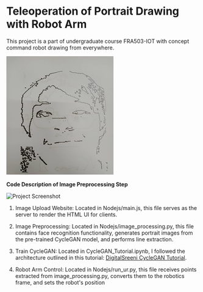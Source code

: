 # Teleoperation of Portrait Drawing with Robot Arm

This project is a part of undergraduate course FRA503-IOT with concept command robot drawing from everywhere.

![Project Screenshot](Nodejs/Processed_image/guildline8.png)

**Code Description of Image Preprocessing Step**

![Project Screenshot](https://suparach3.wordpress.com/wp-content/uploads/2024/01/screenshot-2024-01-15-005742.png?w=1024)

1. Image Upload Website: Located in Nodejs/main.js, this file serves as the server to render the HTML UI for clients.

2. Image Preprocessing: Located in Nodejs/image_processing.py, this file contains face recognition functionality, generates portrait images from the pre-trained CycleGAN model, and performs line extraction.

3. Train CycleGAN: Located in CycleGAN_Tutorial.ipynb, I followed the architecture outlined in this tutorial: [DigitalSreeni CycleGAN Tutorial](https://www.youtube.com/watch?v=VzIO5_R9XEM&ab_channel=DigitalSreeni).

4. Robot Arm Control: Located in Nodejs/run_ur.py, this file receives points extracted from image_processing.py, converts them to the robotics frame, and sets the robot's position
